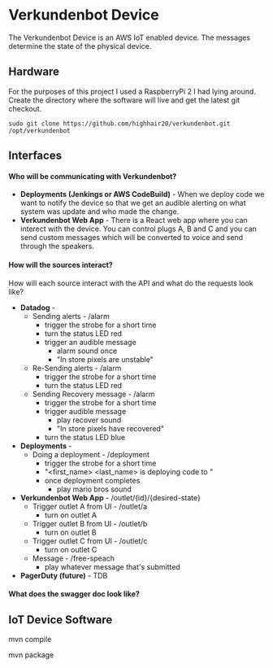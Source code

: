 # Verkundenbot Device

The Verkundenbot Device is an AWS IoT enabled device.
The messages determine the state of the physical device.

## Hardware
For the purposes of this project I used a RaspberryPi 2 I had lying around.
Create the directory where the software will live and get the latest git checkout.
```angular2html
sudo git clone https://github.com/highhair20/verkundenbot.git /opt/verkundenbot
```




## Interfaces

#### Who will be communicating with Verkundenbot?
* __Deployments (Jenkings or AWS CodeBuild)__ - When we deploy code we want to notify the device so that we get an audible
alerting on what system was update and who made the change.
* __Verkundenbot Web App__ - There is a React web app where you can interect with the device.
You can control plugs A, B and C and you can send custom messages which will be converted
to voice and send through the speakers. 

#### How will the sources interact?
How will each source interact with the API and what do the 
requests look like?
* __Datadog__ - 
    * Sending alerts - /alarm
        * trigger the strobe for a short time
        * turn the status LED red
        * trigger an audible message
            * alarm sound once
            * "In store pixels are unstable" 
    * Re-Sending alerts - /alarm
        * trigger the strobe for a short time
        * turn the status LED red 
    * Sending Recovery message - /alarm
        * trigger the strobe for a short time
        * trigger audible message
            * play recover sound
            * "In store pixels have recovered"
        * turn the status LED blue
* __Deployments__ -
    * Doing a deployment - /deployment
        * trigger the strobe for a short time
        * "<first_name> <last_name> is deploying code to <service>"
        * once deployment completes
            * play mario bros sound
* __Verkundenbot Web App__ - /outlet/{id}/{desired-state}
    * Trigger outlet A from UI - /outlet/a
        * turn on outlet A
    * Trigger outlet B from UI - /outlet/b
        * turn on outlet B
    * Trigger outlet C from UI - /outlet/c
        * turn on outlet C
    * Message - /free-speach
        * play whatever message that's submitted
* __PagerDuty (future)__ - TDB

#### What does the swagger doc look like?



## IoT Device Software


mvn compile

mvn package 

